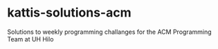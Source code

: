 # kattis-solutions-acm
Solutions to weekly programming challanges for the ACM Programming Team at UH Hilo
